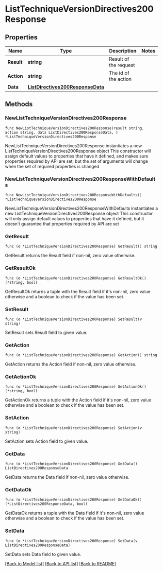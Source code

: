 # ListTechniqueVersionDirectives200Response

## Properties

Name | Type | Description | Notes
------------ | ------------- | ------------- | -------------
**Result** | **string** | Result of the request | 
**Action** | **string** | The id of the action | 
**Data** | [**ListDirectives200ResponseData**](ListDirectives200ResponseData.md) |  | 

## Methods

### NewListTechniqueVersionDirectives200Response

`func NewListTechniqueVersionDirectives200Response(result string, action string, data ListDirectives200ResponseData, ) *ListTechniqueVersionDirectives200Response`

NewListTechniqueVersionDirectives200Response instantiates a new ListTechniqueVersionDirectives200Response object
This constructor will assign default values to properties that have it defined,
and makes sure properties required by API are set, but the set of arguments
will change when the set of required properties is changed

### NewListTechniqueVersionDirectives200ResponseWithDefaults

`func NewListTechniqueVersionDirectives200ResponseWithDefaults() *ListTechniqueVersionDirectives200Response`

NewListTechniqueVersionDirectives200ResponseWithDefaults instantiates a new ListTechniqueVersionDirectives200Response object
This constructor will only assign default values to properties that have it defined,
but it doesn't guarantee that properties required by API are set

### GetResult

`func (o *ListTechniqueVersionDirectives200Response) GetResult() string`

GetResult returns the Result field if non-nil, zero value otherwise.

### GetResultOk

`func (o *ListTechniqueVersionDirectives200Response) GetResultOk() (*string, bool)`

GetResultOk returns a tuple with the Result field if it's non-nil, zero value otherwise
and a boolean to check if the value has been set.

### SetResult

`func (o *ListTechniqueVersionDirectives200Response) SetResult(v string)`

SetResult sets Result field to given value.


### GetAction

`func (o *ListTechniqueVersionDirectives200Response) GetAction() string`

GetAction returns the Action field if non-nil, zero value otherwise.

### GetActionOk

`func (o *ListTechniqueVersionDirectives200Response) GetActionOk() (*string, bool)`

GetActionOk returns a tuple with the Action field if it's non-nil, zero value otherwise
and a boolean to check if the value has been set.

### SetAction

`func (o *ListTechniqueVersionDirectives200Response) SetAction(v string)`

SetAction sets Action field to given value.


### GetData

`func (o *ListTechniqueVersionDirectives200Response) GetData() ListDirectives200ResponseData`

GetData returns the Data field if non-nil, zero value otherwise.

### GetDataOk

`func (o *ListTechniqueVersionDirectives200Response) GetDataOk() (*ListDirectives200ResponseData, bool)`

GetDataOk returns a tuple with the Data field if it's non-nil, zero value otherwise
and a boolean to check if the value has been set.

### SetData

`func (o *ListTechniqueVersionDirectives200Response) SetData(v ListDirectives200ResponseData)`

SetData sets Data field to given value.



[[Back to Model list]](../README.md#documentation-for-models) [[Back to API list]](../README.md#documentation-for-api-endpoints) [[Back to README]](../README.md)



